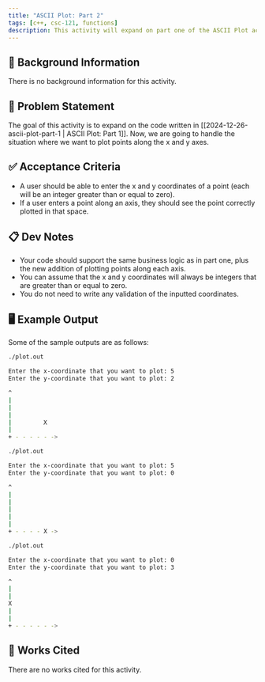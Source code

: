 ```yaml
---
title: "ASCII Plot: Part 2"
tags: [c++, csc-121, functions]
description: This activity will expand on part one of the ASCII Plot activity and give you more practice encapsulating business logic in functions.
---
```


## 🔖 Background Information

There is no background information for this activity.

## 🎯 Problem Statement

The goal of this activity is to expand on the code written in [[2024-12-26-ascii-plot-part-1 | ASCII Plot: Part 1]]. Now, we are going to handle the situation where we want to plot points along the x and y axes.

## ✅ Acceptance Criteria

* A user should be able to enter the x and y coordinates of a point (each will be an integer greater than or equal to zero).
* If a user enters a point along an axis, they should see the point correctly plotted in that space.

## 📋 Dev Notes

* Your code should support the same business logic as in part one, plus the new addition of plotting points along each axis.
* You can assume that the x and y coordinates will always be integers that are greater than or equal to zero.
* You do not need to write any validation of the inputted coordinates.

## 🖥️ Example Output

Some of the sample outputs are as follows:

```bash
./plot.out

Enter the x-coordinate that you want to plot: 5
Enter the y-coordinate that you want to plot: 2

^
|
|
|
|         X
|
+ - - - - - ->
```

```bash
./plot.out

Enter the x-coordinate that you want to plot: 5
Enter the y-coordinate that you want to plot: 0

^
|
|
|
|
|
+ - - - - X ->
```

```bash
./plot.out

Enter the x-coordinate that you want to plot: 0
Enter the y-coordinate that you want to plot: 3

^
|
|
X
|
|
+ - - - - - ->
```

## 📘 Works Cited

There are no works cited for this activity.
